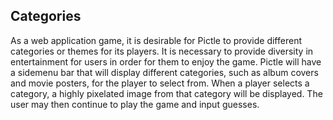 ## Categories

As a web application game, it is desirable for Pictle to provide different categories or themes for its players. It is necessary to provide diversity in entertainment for users in order for them to enjoy the game. Pictle will have a sidemenu bar that will display different categories, such as album covers and movie posters, for the player to select from. When a player selects a category, a highly pixelated image from that category will be displayed. The user may then continue to play the game and input guesses.
